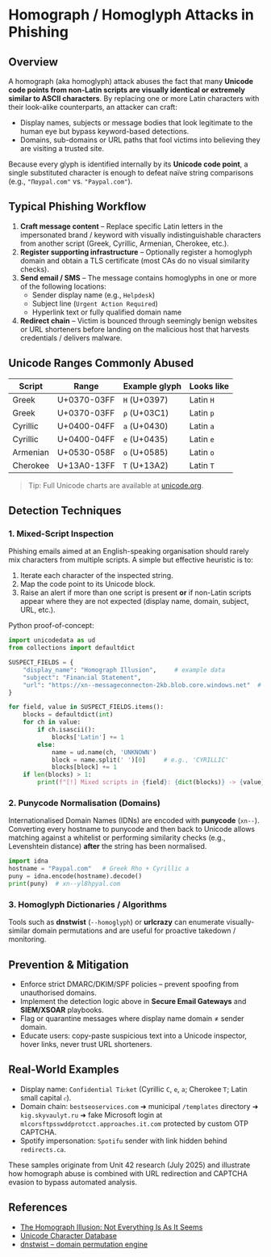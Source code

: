 # Homograph / Homoglyph Attacks in Phishing

## Overview

A homograph (aka homoglyph) attack abuses the fact that many **Unicode code points from non-Latin scripts are visually identical or extremely similar to ASCII characters**. By replacing one or more Latin characters with their look-alike counterparts, an attacker can craft:

* Display names, subjects or message bodies that look legitimate to the human eye but bypass keyword-based detections.
* Domains, sub-domains or URL paths that fool victims into believing they are visiting a trusted site.

Because every glyph is identified internally by its **Unicode code point**, a single substituted character is enough to defeat naïve string comparisons (e.g., `"Παypal.com"` vs. `"Paypal.com"`).

## Typical Phishing Workflow

1. **Craft message content** – Replace specific Latin letters in the impersonated brand / keyword with visually indistinguishable characters from another script (Greek, Cyrillic, Armenian, Cherokee, etc.).
2. **Register supporting infrastructure** – Optionally register a homoglyph domain and obtain a TLS certificate (most CAs do no visual similarity checks).
3. **Send email / SMS** – The message contains homoglyphs in one or more of the following locations:
   * Sender display name (e.g., `Ηеlрdеѕk`)
   * Subject line (`Urgеnt Аctіon Rеquіrеd`)
   * Hyperlink text or fully qualified domain name
4. **Redirect chain** – Victim is bounced through seemingly benign websites or URL shorteners before landing on the malicious host that harvests credentials / delivers malware.

## Unicode Ranges Commonly Abused

| Script | Range | Example glyph | Looks like |
|--------|-------|---------------|------------|
| Greek  | U+0370-03FF | `Η` (U+0397) | Latin `H` |
| Greek  | U+0370-03FF | `ρ` (U+03C1) | Latin `p` |
| Cyrillic | U+0400-04FF | `а` (U+0430) | Latin `a` |
| Cyrillic | U+0400-04FF | `е` (U+0435) | Latin `e` |
| Armenian | U+0530-058F | `օ` (U+0585) | Latin `o` |
| Cherokee | U+13A0-13FF | `Ꭲ` (U+13A2) | Latin `T` |

> Tip: Full Unicode charts are available at [unicode.org](https://home.unicode.org/).

## Detection Techniques

### 1. Mixed-Script Inspection

Phishing emails aimed at an English-speaking organisation should rarely mix characters from multiple scripts.  A simple but effective heuristic is to:

1. Iterate each character of the inspected string.
2. Map the code point to its Unicode block.
3. Raise an alert if more than one script is present **or** if non-Latin scripts appear where they are not expected (display name, domain, subject, URL, etc.).

Python proof-of-concept:

```python
import unicodedata as ud
from collections import defaultdict

SUSPECT_FIELDS = {
    "display_name": "Ηоmоgraph Illusion",     # example data
    "subject": "Finаnꮯiаl Տtatеmеnt",
    "url": "https://xn--messageconnecton-2kb.blob.core.windows.net"  # punycode
}

for field, value in SUSPECT_FIELDS.items():
    blocks = defaultdict(int)
    for ch in value:
        if ch.isascii():
            blocks['Latin'] += 1
        else:
            name = ud.name(ch, 'UNKNOWN')
            block = name.split(' ')[0]     # e.g., 'CYRILLIC'
            blocks[block] += 1
    if len(blocks) > 1:
        print(f"[!] Mixed scripts in {field}: {dict(blocks)} -> {value}")
```

### 2. Punycode Normalisation (Domains)

Internationalised Domain Names (IDNs) are encoded with **punycode** (`xn--`). Converting every hostname to punycode and then back to Unicode allows matching against a whitelist or performing similarity checks (e.g., Levenshtein distance) **after** the string has been normalised.

```python
import idna
hostname = "Ρаypal.com"   # Greek Rho + Cyrillic a
puny = idna.encode(hostname).decode()
print(puny)  # xn--yl8hpyal.com
```

### 3. Homoglyph Dictionaries / Algorithms

Tools such as **dnstwist** (`--homoglyph`) or **urlcrazy** can enumerate visually-similar domain permutations and are useful for proactive takedown / monitoring.

## Prevention & Mitigation

* Enforce strict DMARC/DKIM/SPF policies – prevent spoofing from unauthorised domains.
* Implement the detection logic above in **Secure Email Gateways** and **SIEM/XSOAR** playbooks.
* Flag or quarantine messages where display name domain ≠ sender domain.
* Educate users: copy-paste suspicious text into a Unicode inspector, hover links, never trust URL shorteners.

## Real-World Examples

* Display name: `Сonfidеntiаl Ꭲiꮯkеt` (Cyrillic `С`, `е`, `а`; Cherokee `Ꭲ`; Latin small capital `ꮯ`).
* Domain chain: `bestseoservices.com` ➜ municipal `/templates` directory ➜ `kig.skyvaulyt.ru` ➜ fake Microsoft login at `mlcorsftpsswddprotcct.approaches.it.com` protected by custom OTP CAPTCHA.
* Spotify impersonation: `Sρօtifս` sender with link hidden behind `redirects.ca`.

These samples originate from Unit 42 research (July 2025) and illustrate how homograph abuse is combined with URL redirection and CAPTCHA evasion to bypass automated analysis.

## References

- [The Homograph Illusion: Not Everything Is As It Seems](https://unit42.paloaltonetworks.com/homograph-attacks/)
- [Unicode Character Database](https://home.unicode.org/)  
- [dnstwist – domain permutation engine](https://github.com/elceef/dnstwist)

